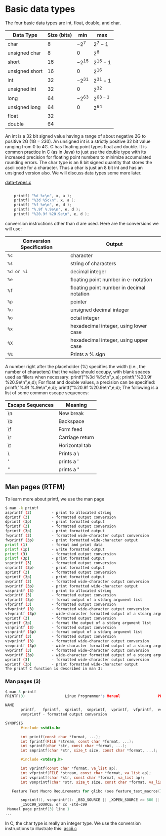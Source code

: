 # Basic data types

The four basic data types are int, float, double, and char.

| Data Type      | Size (bits) | min       | max        |
| -------------- | ----------- | --------- | ---------- |
| char           | 8           | $-2^{7}$  | $2^{7}-1$  |
| unsigned char  | 8           | $0$       | $2^{8}$    |
| short          | 16          | $-2^{15}$ | $2^{15}-1$ |
| unsigned short | 16          | $0$       | $2^{16}$   |
| int            | 32          | $-2^{31}$ | $2^{31}-1$ |
| unsigned int   | 32          | $0$       | $2^{32}$   |
| long           | 64          | $-2^{63}$ | $2^{63-1}$ |
| unsigned long  | 64          | $0$       | $2^{64}$   |
| float          | 32          |           |            |
| double         | 64          |           |            |


An int is a 32 bit signed value having a range of about negative 2G to positive 2G (1G = 230). An unsigned int is a strictly positive 32 bit value ranging from 0 to 4G. C has floating point types float and double. It is common practice in C (as in Java) to just use the double type with its increased precision for floating point numbers to minimize accumulated rounding errors. The char type is an 8 bit signed quantity that stores the ascii code for a character. Thus a char is just an 8 bit int and has an unsigned version also. We will discuss data types some more later.


[data-types.c](./data-types.c)
```c

    printf( "%d %c\n", x, a );
    printf( "%3d %5c\n", x, a );
    printf( "%f %e\n", e, d );
    printf( "%.9f %.9e\n", e, d );
    printf( "%20.9f %20.9e\n", e, d );
```
conversion instructions other than d are used. Here are the conversions we will use:

| Conversion Specification | Output                                    |
| ------------------------ | ----------------------------------------- |
| `%c`                     | character                                 |
| `%s`                     | string of characters                      |
| `%d or %i`               | decimal integer                           |
| `%e`                     | floating point number in e-notation       |
| `%f`                     | floating point number in decimal notation |
| `%p`                     | pointer                                   |
| `%u`                     | unsigned decimal integer                  |
| `%o`                     | octal integer                             |
| `%x`                     | hexadecimal integer, using lower case     |
| `%X`                     | hexadecimal integer, using upper case     |
| `%%`                     | Prints a % sign                           |

A number right after the placeholder (%) specifies the width (i.e., the number of characters) that the value should occupy, with blank spaces used as fillers when necessary:
printf("%3d %5c\n",x,a);
printf("%20.9f %20.9e\n",e,d);
For float and double values, a precision can be specified:
printf("%.9f %.9e\n",e,d);
printf("%20.9f %20.9e\n",e,d);
The following is a list of some common escape sequences: 

| Escape Sequences | Meaning         |
| ---------------- | --------------- |
| \n               | New break       |
| \b               | Backspace       |
| \f               | Form feed       |
| \r               | Carriage return |
| \t               | Horizontal tab  |
| \\               | Prints a \      |
| \'               | prints a '      |
| \"               | prints a "      |


## Man pages (**RTFM**)
To learn more about printf, we use the man page

```bash
$ man -k printf
asprintf (3)         - print to allocated string
dprintf (3)          - formatted output conversion
dprintf (3p)         - print formatted output
fprintf (3)          - formatted output conversion
fprintf (3p)         - print formatted output
fwprintf (3)         - formatted wide-character output conversion
fwprintf (3p)        - print formatted wide-character output
printf (1)           - format and print data
printf (1p)          - write formatted output
printf (3)           - formatted output conversion
printf (3p)          - print formatted output
snprintf (3)         - formatted output conversion
snprintf (3p)        - print formatted output
sprintf (3)          - formatted output conversion
sprintf (3p)         - print formatted output
swprintf (3)         - formatted wide-character output conversion
swprintf (3p)        - print formatted wide-character output
vasprintf (3)        - print to allocated string
vdprintf (3)         - formatted output conversion
vfprintf (3p)        - format output of a stdarg argument list
vfprintf (3)         - formatted output conversion
vfwprintf (3)        - formatted wide-character output conversion
vfwprintf (3p)       - wide-character formatted output of a stdarg argument list
vprintf (3)          - formatted output conversion
vprintf (3p)         - format the output of a stdarg argument list
vsnprintf (3)        - formatted output conversion
vsnprintf (3p)       - format output of a stdarg argument list
vsprintf (3)         - formatted output conversion
vswprintf (3)        - formatted wide-character output conversion
vswprintf (3p)       - wide-character formatted output of a stdarg argument list
vwprintf (3)         - formatted wide-character output conversion
vwprintf (3p)        - wide-character formatted output of a stdarg argument list
wprintf (3)          - formatted wide-character output conversion
wprintf (3p)         - print formatted wide-character output
The printf C function is described in man 3:
```

### Man pages (3) 
```c
$ man 3 printf
PRINTF(3)                  Linux Programmer's Manual                 PRINTF(3)

NAME
       printf,   fprintf,  sprintf,  snprintf,  vprintf,  vfprintf,  vsprintf,
       vsnprintf - formatted output conversion

SYNOPSIS
       #include <stdio.h>

       int printf(const char *format, ...);
       int fprintf(FILE *stream, const char *format, ...);
       int sprintf(char *str, const char *format, ...);
       int snprintf(char *str, size_t size, const char *format, ...);

       #include <stdarg.h>

       int vprintf(const char *format, va_list ap);
       int vfprintf(FILE *stream, const char *format, va_list ap);
       int vsprintf(char *str, const char *format, va_list ap);
       int vsnprintf(char *str, size_t size, const char *format, va_list ap);

   Feature Test Macro Requirements for glibc (see feature_test_macros(7)):

       snprintf(), vsnprintf(): _BSD_SOURCE || _XOPEN_SOURCE >= 500 ||
       _ISOC99_SOURCE; or cc -std=c99
 Manual page printf(3) line 1
...
```

In C, the char type is really an integer type. We use the conversion instructions to illustrate this:
[ascii.c](./ascii.c)
